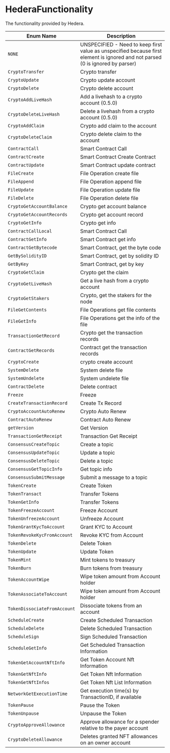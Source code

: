 # HederaFunctionality

The functionality provided by Hedera.

| Enum Name                    | Description                                                                                                                                       |
| ---------------------------- | ------------------------------------------------------------------------------------------------------------------------------------------------- |
| `NONE`                       | UNSPECIFIED - Need to keep first value as unspecified because first element is ignored and not parsed (0 is ignored by parser) |
| `CryptoTransfer`             | Crypto transfer                                                                                                                                   |
| `CryptoUpdate`               | Crypto update account                                                                                                                             |
| `CryptoDelete`               | Crypto delete account                                                                                                                             |
| `CryptoAddLiveHash`          | Add a livehash to a crypto account (0.5.0)                                                     |
| `CryptoDeleteLiveHash`       | Delete a livehash from a crypto account (0.5.0)                                                |
| `CryptoAddClaim`             | Crypto add claim to the account                                                                                                                   |
| `CryptoDeleteClaim`          | Crypto delete claim to the account                                                                                                                |
| `ContractCall`               | Smart Contract Call                                                                                                                               |
| `ContractCreate`             | Smart Contract Create Contract                                                                                                                    |
| `ContractUpdate`             | Smart Contract update contract                                                                                                                    |
| `FileCreate`                 | File Operation create file                                                                                                                        |
| `FileAppend`                 | File Operation append file                                                                                                                        |
| `FileUpdate`                 | File Operation update file                                                                                                                        |
| `FileDelete`                 | File Operation delete file                                                                                                                        |
| `CryptoGetAccountBalance`    | Crypto get account balance                                                                                                                        |
| `CryptoGetAccountRecords`    | Crypto get account record                                                                                                                         |
| `CryptoGetInfo`              | Crypto get info                                                                                                                                   |
| `ContractCallLocal`          | Smart Contract Call                                                                                                                               |
| `ContractGetInfo`            | Smart Contract get info                                                                                                                           |
| `ContractGetBytecode`        | Smart Contract, get the byte code                                                                                                                 |
| `GetBySolidityID`            | Smart Contract, get by solidity ID                                                                                                                |
| `GetByKey`                   | Smart Contract, get by key                                                                                                                        |
| `CryptoGetClaim`             | Crypto get the claim                                                                                                                              |
| `CryptoGetLiveHash`          | Get a live hash from a crypto account                                                                                                             |
| `CryptoGetStakers`           | Crypto, get the stakers for the node                                                                                                              |
| `FileGetContents`            | File Operations get file contents                                                                                                                 |
| `FileGetInfo`                | File Operations get the info of the file                                                                                                          |
| `TransactionGetRecord`       | Crypto get the transaction records                                                                                                                |
| `ContractGetRecords`         | Contract get the transaction records                                                                                                              |
| `CryptoCreate`               | crypto create account                                                                                                                             |
| `SystemDelete`               | System delete file                                                                                                                                |
| `SystemUndelete`             | System undelete file                                                                                                                              |
| `ContractDelete`             | Delete contract                                                                                                                                   |
| `Freeze`                     | Freeze                                                                                                                                            |
| `CreateTransactionRecord`    | Create Tx Record                                                                                                                                  |
| `CryptoAccountAutoRenew`     | Crypto Auto Renew                                                                                                                                 |
| `ContractAutoRenew`          | Contract Auto Renew                                                                                                                               |
| `getVersion`                 | Get Version                                                                                                                                       |
| `TransactionGetReceipt`      | Transaction Get Receipt                                                                                                                           |
| `ConsensusCreateTopic`       | Create a topic                                                                                                                                    |
| `ConsensusUpdateTopic`       | Update a topic                                                                                                                                    |
| `ConsensusDeleteTopic`       | Delete a topic                                                                                                                                    |
| `ConsensusGetTopicInfo`      | Get topic info                                                                                                                                    |
| `ConsensusSubmitMessage`     | Submit a message to a topic                                                                                                                       |
| `TokenCreate`                | Create Token                                                                                                                                      |
| `TokenTransact`              | Transfer Tokens                                                                                                                                   |
| `TokenGetInfo`               | Transfer Tokens                                                                                                                                   |
| `TokenFreezeAccount`         | Freeze Account                                                                                                                                    |
| `TokenUnfreezeAccount`       | Unfreeze Account                                                                                                                                  |
| `TokenGrantKycToAccount`     | Grant KYC to Account                                                                                                                              |
| `TokenRevokeKycFromAccount`  | Revoke KYC from Account                                                                                                                           |
| `TokenDelete`                | Delete Token                                                                                                                                      |
| `TokenUpdate`                | Update Token                                                                                                                                      |
| `TokenMint`                  | Mint tokens to treasury                                                                                                                           |
| `TokenBurn`                  | Burn tokens from treasury                                                                                                                         |
| `TokenAccountWipe`           | Wipe token amount from Account holder                                                                                                             |
| `TokenAssociateToAccount`    | Wipe token amount from Account holder                                                                                                             |
| `TokenDissociateFromAccount` | Dissociate tokens from an account                                                                                                                 |
| `ScheduleCreate`             | Create Scheduled Transaction                                                                                                                      |
| `ScheduleDelete`             | Delete Scheduled Transaction                                                                                                                      |
| `ScheduleSign`               | Sign Scheduled Transaction                                                                                                                        |
| `ScheduleGetInfo`            | Get Scheduled Transaction Information                                                                                                             |
| `TokenGetAccountNftInfo`     | Get Token Account Nft Information                                                                                                                 |
| `TokenGetNftInfo`            | Get Token Nft Information                                                                                                                         |
| `TokenGetNftInfos`           | Get Token Nft List Information                                                                                                                    |
| `NetworkGetExecutionTime`    | Get execution time(s) by TransactionID, if available                                                                           |
| `TokenPause`                 | Pause the Token                                                                                                                                   |
| `TokenUnpause`               | Unpause the Token                                                                                                                                 |
| `CryptoApproveAllowance`     | Approve allowance for a spender relative to the payer account                                                                                     |
| `CryptoDeleteAllowance`      | Deletes granted NFT allowances on an owner account                                                                                                |
